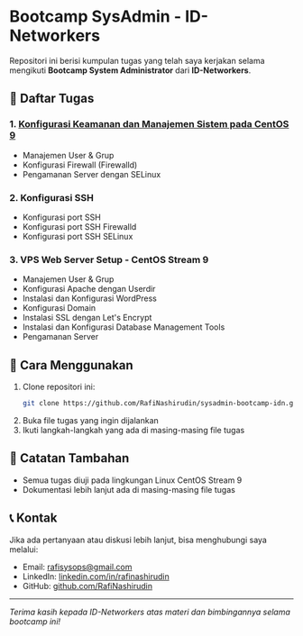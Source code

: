 # Bootcamp SysAdmin - ID-Networkers

Repositori ini berisi kumpulan tugas yang telah saya kerjakan selama mengikuti **Bootcamp System Administrator** dari **ID-Networkers**.

## 📌 Daftar Tugas

### 1. [**Konfigurasi Keamanan dan Manajemen Sistem pada CentOS 9**](https://github.com/RafiNashirudin/sysadmin-bootcamp-idn/blob/main/centos9-user-firewalld-selinux.md)

   - Manajemen User & Grup
   - Konfigurasi Firewall (Firewalld)
   - Pengamanan Server dengan SELinux

### 2. **Konfigurasi SSH**

   - Konfigurasi port SSH
   - Konfigurasi port SSH Firewalld
   - Konfigurasi port SSH SELinux
     
### 3. **VPS Web Server Setup - CentOS Stream 9**

   - Manajemen User & Grup 
   - Konfigurasi Apache dengan Userdir
   - Instalasi dan Konfigurasi WordPress
   - Konfigurasi Domain
   - Instalasi SSL dengan Let's Encrypt
   - Instalasi dan Konfigurasi Database Management Tools
   - Pengamanan Server

## 🚀 Cara Menggunakan

1. Clone repositori ini:
   ```bash
   git clone https://github.com/RafiNashirudin/sysadmin-bootcamp-idn.git
   ```
2. Buka file tugas yang ingin dijalankan
3. Ikuti langkah-langkah yang ada di masing-masing file tugas

## 🎯 Catatan Tambahan

- Semua tugas diuji pada lingkungan Linux CentOS Stream 9
- Dokumentasi lebih lanjut ada di masing-masing file tugas

## 📞 Kontak

Jika ada pertanyaan atau diskusi lebih lanjut, bisa menghubungi saya melalui:

- Email: rafisysops@gmail.com
- LinkedIn: [linkedin.com/in/rafinashirudin](https://linkedin.com/in/rafinashirudin)
- GitHub: [github.com/RafiNashirudin](https://github.com/RafiNashirudin)

---

_Terima kasih kepada ID-Networkers atas materi dan bimbingannya selama bootcamp ini!_
